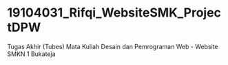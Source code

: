 # 19104031_Rifqi_WebsiteSMK_ProjectDPW
Tugas Akhir (Tubes) Mata Kuliah Desain dan Pemrograman Web - Website SMKN 1 Bukateja
